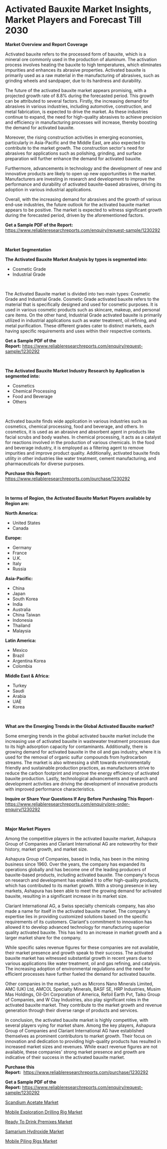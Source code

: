 <p><h1>Activated Bauxite Market Insights, Market Players and Forecast Till 2030</h1></p><p><strong>Market Overview and Report Coverage</strong></p>
<p><p>Activated bauxite refers to the processed form of bauxite, which is a mineral ore commonly used in the production of aluminum. The activation process involves heating the bauxite to high temperatures, which eliminates impurities and enhances its abrasive properties. Activated bauxite is primarily used as a raw material in the manufacturing of abrasives, such as grinding wheels and sandpaper, due to its hardness and durability.</p><p>The future of the activated bauxite market appears promising, with a projected growth rate of 8.8% during the forecasted period. This growth can be attributed to several factors. Firstly, the increasing demand for abrasives in various industries, including automotive, construction, and metal fabrication, is expected to drive the market. As these industries continue to expand, the need for high-quality abrasives to achieve precision and efficiency in manufacturing processes will increase, thereby boosting the demand for activated bauxite.</p><p>Moreover, the rising construction activities in emerging economies, particularly in Asia-Pacific and the Middle East, are also expected to contribute to the market growth. The construction sector's need for abrasives for applications such as polishing, grinding, and surface preparation will further enhance the demand for activated bauxite.</p><p>Furthermore, advancements in technology and the development of new and innovative products are likely to open up new opportunities in the market. Manufacturers are investing in research and development to improve the performance and durability of activated bauxite-based abrasives, driving its adoption in various industrial applications.</p><p>Overall, with the increasing demand for abrasives and the growth of various end-use industries, the future outlook for the activated bauxite market appears to be positive. The market is expected to witness significant growth during the forecasted period, driven by the aforementioned factors.</p></p>
<p><strong>Get a Sample PDF of the Report:</strong> <a href="https://www.reliableresearchreports.com/enquiry/request-sample/1230292">https://www.reliableresearchreports.com/enquiry/request-sample/1230292</a></p>
<p>&nbsp;</p>
<p><strong>Market Segmentation</strong></p>
<p><strong>The Activated Bauxite Market Analysis by types is segmented into:</strong></p>
<p><ul><li>Cosmetic Grade</li><li>Industrial Grade</li></ul></p>
<p>&nbsp;</p>
<p><p>The Activated Bauxite market is divided into two main types: Cosmetic Grade and Industrial Grade. Cosmetic Grade activated bauxite refers to the material that is specifically designed and used for cosmetic purposes. It is used in various cosmetic products such as skincare, makeup, and personal care items. On the other hand, Industrial Grade activated bauxite is primarily utilized in industrial applications such as water treatment, oil refining, and metal purification. These different grades cater to distinct markets, each having specific requirements and uses within their respective contexts.</p></p>
<p><strong>Get a Sample PDF of the Report:</strong>&nbsp;<a href="https://www.reliableresearchreports.com/enquiry/request-sample/1230292">https://www.reliableresearchreports.com/enquiry/request-sample/1230292</a></p>
<p>&nbsp;</p>
<p><strong>The Activated Bauxite Market Industry Research by Application is segmented into:</strong></p>
<p><ul><li>Cosmetics</li><li>Chemical Processing</li><li>Food and Beverage</li><li>Others</li></ul></p>
<p>&nbsp;</p>
<p><p>Activated bauxite finds wide application in various industries such as cosmetics, chemical processing, food and beverage, and others. In cosmetics, it is used as an abrasive and absorbent agent in products like facial scrubs and body washes. In chemical processing, it acts as a catalyst for reactions involved in the production of various chemicals. In the food and beverage industry, it is employed as a filtering agent to remove impurities and improve product quality. Additionally, activated bauxite finds utility in other industries like water treatment, cement manufacturing, and pharmaceuticals for diverse purposes.</p></p>
<p><strong>Purchase this Report:</strong>&nbsp; <a href="https://www.reliableresearchreports.com/purchase/1230292">https://www.reliableresearchreports.com/purchase/1230292</a></p>
<p>&nbsp;</p>
<p><strong>In terms of Region, the Activated Bauxite Market Players available by Region are:</strong></p>
<p>
    <p> <strong> North America: </strong>
        <ul>
            <li>United States</li>
            <li>Canada</li>
        </ul>
        </p> 
    <p> <strong> Europe: </strong>
        <ul>
            <li>Germany</li>
            <li>France</li>
            <li>U.K.</li>
            <li>Italy</li>
            <li>Russia</li>
        </ul>
        </p> 
    <p> <strong> Asia-Pacific: </strong>
        <ul>
            <li>China</li>
            <li>Japan</li>
            <li>South Korea</li>
            <li>India</li>
            <li>Australia</li>
            <li>China Taiwan</li>
            <li>Indonesia</li>
            <li>Thailand</li>
            <li>Malaysia</li>
        </ul>
        </p> 
    <p> <strong> Latin America: </strong>
        <ul>
            <li>Mexico</li>
            <li>Brazil</li>
            <li>Argentina Korea</li>
            <li>Colombia</li>
        </ul>
        </p> 
    <p> <strong> Middle East & Africa: </strong>
        <ul>
            <li>Turkey</li>
            <li>Saudi</li>
            <li>Arabia</li>
            <li>UAE</li>
            <li>Korea</li>
        </ul>
    </p>
    </p>
<p>&nbsp;</p>
<p><strong>What are the Emerging Trends in the Global Activated Bauxite market?</strong></p>
<p><p>Some emerging trends in the global activated bauxite market include the increasing use of activated bauxite in wastewater treatment processes due to its high adsorption capacity for contaminants. Additionally, there is growing demand for activated bauxite in the oil and gas industry, where it is used for the removal of organic sulfur compounds from hydrocarbon streams. The market is also witnessing a shift towards environmentally friendly and sustainable production practices, as manufacturers strive to reduce the carbon footprint and improve the energy efficiency of activated bauxite production. Lastly, technological advancements and research and development activities are driving the development of innovative products with improved performance characteristics.</p></p>
<p><strong>Inquire or Share Your Questions If Any Before Purchasing This Report</strong>- <a href="https://www.reliableresearchreports.com/enquiry/pre-order-enquiry/1230292">https://www.reliableresearchreports.com/enquiry/pre-order-enquiry/1230292</a></p>
<p>&nbsp;</p>
<p><strong>Major Market Players</strong></p>
<p><p>Among the competitive players in the activated bauxite market, Ashapura Group of Companies and Clariant International AG are noteworthy for their history, market growth, and market size.</p><p>Ashapura Group of Companies, based in India, has been in the mining business since 1960. Over the years, the company has expanded its operations globally and has become one of the leading producers of bauxite-based products, including activated bauxite. The company's focus on research and development has enabled it to offer high-quality products, which has contributed to its market growth. With a strong presence in key markets, Ashapura has been able to meet the growing demand for activated bauxite, resulting in a significant increase in its market size.</p><p>Clariant International AG, a Swiss specialty chemicals company, has also made a name for itself in the activated bauxite market. The company's expertise lies in providing customized solutions based on the specific requirements of its customers. Clariant's commitment to innovation has allowed it to develop advanced technology for manufacturing superior quality activated bauxite. This has led to an increase in market growth and a larger market share for the company.</p><p>While specific sales revenue figures for these companies are not available, their market presence and growth speak to their success. The activated bauxite market has witnessed substantial growth in recent years due to various applications like water treatment, oil and gas refining, and catalysis. The increasing adoption of environmental regulations and the need for efficient processes have further fueled the demand for activated bauxite.</p><p>Other companies in the market, such as Microns Nano Minerals Limited, AMC (UK) Ltd, AMCOL Specialty Minerals, BASF SE, HRP Industries, Musim Mas Holdings, Oil-Dri Corporation of America, Refoil Earth Pvt, Taiko Group of Companies, and W Clay Industries, also play significant roles in the activated bauxite market. They contribute to the market growth and revenue generation through their diverse range of products and services.</p><p>In conclusion, the activated bauxite market is highly competitive, with several players vying for market share. Among the key players, Ashapura Group of Companies and Clariant International AG have established themselves as prominent contributors to market growth. Their focus on innovation and dedication to providing high-quality products has resulted in increased market sizes and revenues. While exact revenue figures are not available, these companies' strong market presence and growth are indicative of their success in the activated bauxite market.</p></p>
<p><strong>Purchase this Report:</strong>&nbsp;&nbsp;<a href="https://www.reliableresearchreports.com/purchase/1230292">https://www.reliableresearchreports.com/purchase/1230292</a></p>
<p></p>
<p><strong>Get a Sample PDF of the Report:</strong>&nbsp;<a href="https://www.reliableresearchreports.com/enquiry/request-sample/1230292">https://www.reliableresearchreports.com/enquiry/request-sample/1230292</a></p>
<p><p><a href="https://github.com/abdelrhmankishk22/Market-Research-Report-List-1/blob/main/scandium-acetate-market.md">Scandium Acetate Market</a></p><p><a href="https://medium.com/@lorenzmayer1995/mobile-exploration-drilling-rig-market-share-evolution-and-market-growth-trends-2023-2030-db7dcf0ea95e">Mobile Exploration Drilling Rig Market</a></p><p><a href="https://medium.com/@reportprime04/ready-to-drink-premixes-market-trends-and-market-analysis-forecasted-for-period-2023-2030-6a808842d792">Ready To Drink Premixes Market</a></p><p><a href="https://github.com/mahnoor2003/Market-Research-Report-List-1/blob/main/samarium-hydroxide-market.md">Samarium Hydroxide Market</a></p><p><a href="https://medium.com/@merrittrice2023/mobile-piling-rigs-market-report-reveals-the-latest-trends-and-growth-opportunities-of-this-market-ae5fd6bd1e58">Mobile Piling Rigs Market</a></p></p>